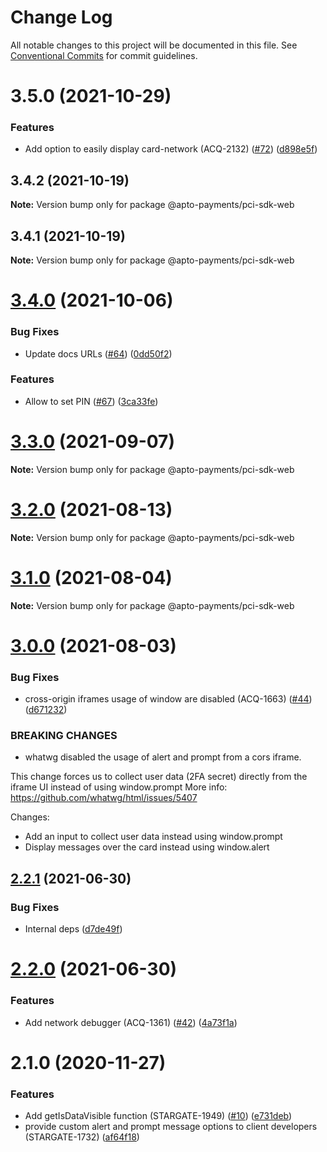 # Change Log

All notable changes to this project will be documented in this file.
See [Conventional Commits](https://conventionalcommits.org) for commit guidelines.

# 3.5.0 (2021-10-29)


### Features

* Add option to easily display card-network (ACQ-2132) ([#72](https://github.com/AptoPayments/apto-pci-sdk-web/issues/72)) ([d898e5f](https://github.com/AptoPayments/apto-pci-sdk-web/commit/d898e5ff8eb49b7503b33bfd0e234754b6a28d7e))





## 3.4.2 (2021-10-19)

**Note:** Version bump only for package @apto-payments/pci-sdk-web





## 3.4.1 (2021-10-19)

**Note:** Version bump only for package @apto-payments/pci-sdk-web





# [3.4.0](https://github.com/AptoPayments/apto-pci-sdk-web/compare/v3.3.0...v3.4.0) (2021-10-06)


### Bug Fixes

* Update docs URLs ([#64](https://github.com/AptoPayments/apto-pci-sdk-web/issues/64)) ([0dd50f2](https://github.com/AptoPayments/apto-pci-sdk-web/commit/0dd50f2f384d04211b2166121fd4c0e5fc688c10))


### Features

* Allow to set PIN ([#67](https://github.com/AptoPayments/apto-pci-sdk-web/issues/67)) ([3ca33fe](https://github.com/AptoPayments/apto-pci-sdk-web/commit/3ca33fe76420fbe05909d5159e6cb1d0fa8774d2))





# [3.3.0](https://github.com/AptoPayments/apto-pci-sdk-web/compare/v3.2.0...v3.3.0) (2021-09-07)

**Note:** Version bump only for package @apto-payments/pci-sdk-web





# [3.2.0](https://github.com/AptoPayments/apto-pci-sdk-web/compare/v3.1.0...v3.2.0) (2021-08-13)

**Note:** Version bump only for package @apto-payments/pci-sdk-web





# [3.1.0](https://github.com/AptoPayments/apto-pci-sdk-web/compare/v3.0.0...v3.1.0) (2021-08-04)

**Note:** Version bump only for package @apto-payments/pci-sdk-web





# [3.0.0](https://github.com/AptoPayments/apto-pci-sdk-web/compare/v2.2.1...v3.0.0) (2021-08-03)


### Bug Fixes

* cross-origin iframes usage of window are disabled (ACQ-1663) ([#44](https://github.com/AptoPayments/apto-pci-sdk-web/issues/44)) ([d671232](https://github.com/AptoPayments/apto-pci-sdk-web/commit/d6712327399e321824977408b17bdceb689c2482))


### BREAKING CHANGES

* whatwg disabled the usage of alert and prompt from a cors iframe.  

This change forces us to collect user data (2FA secret) directly from the iframe UI instead of using window.prompt
More info: https://github.com/whatwg/html/issues/5407 

Changes:
- Add an input to collect user data instead using window.prompt
- Display messages over the card instead using window.alert





## [2.2.1](https://github.com/AptoPayments/apto-pci-sdk-web/compare/v2.2.0...v2.2.1) (2021-06-30)


### Bug Fixes

* Internal deps ([d7de49f](https://github.com/AptoPayments/apto-pci-sdk-web/commit/d7de49fb1b7a70f775cfa0e102d648666a8d3d07))





# [2.2.0](https://github.com/AptoPayments/apto-pci-sdk-web/compare/v2.1.0...v2.2.0) (2021-06-30)


### Features

* Add network debugger (ACQ-1361) ([#42](https://github.com/AptoPayments/apto-pci-sdk-web/issues/42)) ([4a73f1a](https://github.com/AptoPayments/apto-pci-sdk-web/commit/4a73f1ab6d83e81034c97f1d9e052c812bb04c65))





# 2.1.0 (2020-11-27)


### Features

* Add getIsDataVisible function (STARGATE-1949) ([#10](https://github.com/AptoPayments/apto-pci-sdk-web/issues/10)) ([e731deb](https://github.com/AptoPayments/apto-pci-sdk-web/commit/e731debeac1db543a163e09eda8dad48e3cc0238))
* provide custom alert and prompt message options to client developers (STARGATE-1732) ([af64f18](https://github.com/AptoPayments/apto-pci-sdk-web/commit/af64f18bc67d1413882cc56faf2629bb51b774ec))
